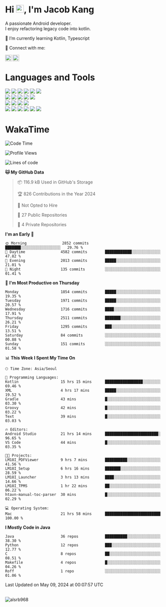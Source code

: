 # Hi <img src="https://media.giphy.com/media/hvRJCLFzcasrR4ia7z/giphy.gif" width="25px">, I'm Jacob Kang
A passionate Android developer.
</br>
I enjoy refactoring legacy code into kotlin.

🌱 I’m currently learning Kotlin, Typescript

🤝 Connect with me:

<a href="https://www.linkedin.com/in/minkyu-kang-b7477b1b2/"><img align="left" src="https://raw.githubusercontent.com/yushi1007/yushi1007/main/images/linkedin.svg" alt="Minkyu Kang | LinkedIn" width="21px"/></a>
<a href="https://www.instagram.com/_jacob_kang/"><img align="left" src="https://raw.githubusercontent.com/yushi1007/yushi1007/main/images/instagram.svg" alt="Jacob Kang | Instagram" width="21px"/></a>

</br>

# Languages and Tools

<div align="left">
<img src="https://img.shields.io/badge/java-007396?logo=java&logoColor=white"/>
<img src="https://img.shields.io/badge/kotlin-7F52FF?logo=kotlin&logoColor=white"/>
<img src="https://img.shields.io/badge/python-3776AB?logo=python&logoColor=white"/>
<img src="https://img.shields.io/badge/bash shell-4EAA25?logo=gnubash&logoColor=white"/>
<img src="https://img.shields.io/badge/c-A8B9CC?logo=c&logoColor=white"/>
<img src="https://img.shields.io/badge/c++-00599C?logo=c%2b%2b&logoColor=white"/>
</div>
<div align="left">
<img src="https://img.shields.io/badge/git-F05032?logo=git&logoColor=white"/>
<img src="https://img.shields.io/badge/github-181717?logo=github&logoColor=white"/>
<img src="https://img.shields.io/badge/mysql-4479A1?logo=mysql&logoColor=white"/>
<img src="https://img.shields.io/badge/sqlite-003B57?logo=sqlite&logoColor=white"/>
<img src="https://img.shields.io/badge/amazon AWS-232F3E?logo=amazonaws&logoColor=white"/>
</div>
<div align="left">
<img src="https://img.shields.io/badge/android-3DDC84?logo=android&logoColor=white"/>
<img src="https://img.shields.io/badge/linux-FCC624?logo=linux&logoColor=white"/>
<img src="https://img.shields.io/badge/flask-000000?logo=flask&logoColor=white"/>
<img src="https://img.shields.io/badge/arduino-00979D?logo=arduino&logoColor=white"/>
</div>
<div align="left">
<img src="https://img.shields.io/badge/slack-4A154B?logo=slack&logoColor=white"/>
<img src="https://img.shields.io/badge/notion-000000?logo=notion&logoColor=white"/>
<img src="https://img.shields.io/badge/jira-0052CC?logo=jira&logoColor=white"/>
<img src="https://img.shields.io/badge/postman-FF6C37?logo=postman&logoColor=white"/>
<img src="https://img.shields.io/badge/intellij-000000?logo=intellijidea&logoColor=white"/>
<img src="https://img.shields.io/badge/pycharm-000000?logo=pycharm&logoColor=white"/>
</div>

# WakaTime

<!--START_SECTION:waka-->
![Code Time](http://img.shields.io/badge/Code%20Time-3%2C762%20hrs%2043%20mins-blue)

![Profile Views](http://img.shields.io/badge/Profile%20Views-0-blue)

![Lines of code](https://img.shields.io/badge/From%20Hello%20World%20I%27ve%20Written-7.1%20million%20lines%20of%20code-blue)

**🐱 My GitHub Data** 

> 📦 116.9 kB Used in GitHub's Storage 
 > 
> 🏆 826 Contributions in the Year 2024
 > 
> 🚫 Not Opted to Hire
 > 
> 📜 27 Public Repositories 
 > 
> 🔑 4 Private Repositories 
 > 
**I'm an Early 🐤** 

```text
🌞 Morning                2852 commits        ███████░░░░░░░░░░░░░░░░░░   29.76 % 
🌆 Daytime                4582 commits        ████████████░░░░░░░░░░░░░   47.82 % 
🌃 Evening                2013 commits        █████░░░░░░░░░░░░░░░░░░░░   21.01 % 
🌙 Night                  135 commits         ░░░░░░░░░░░░░░░░░░░░░░░░░   01.41 % 
```
📅 **I'm Most Productive on Thursday** 

```text
Monday                   1854 commits        █████░░░░░░░░░░░░░░░░░░░░   19.35 % 
Tuesday                  1971 commits        █████░░░░░░░░░░░░░░░░░░░░   20.57 % 
Wednesday                1716 commits        ████░░░░░░░░░░░░░░░░░░░░░   17.91 % 
Thursday                 2511 commits        ███████░░░░░░░░░░░░░░░░░░   26.21 % 
Friday                   1295 commits        ███░░░░░░░░░░░░░░░░░░░░░░   13.51 % 
Saturday                 84 commits          ░░░░░░░░░░░░░░░░░░░░░░░░░   00.88 % 
Sunday                   151 commits         ░░░░░░░░░░░░░░░░░░░░░░░░░   01.58 % 
```


📊 **This Week I Spent My Time On** 

```text
🕑︎ Time Zone: Asia/Seoul

💬 Programming Languages: 
Kotlin                   15 hrs 15 mins      █████████████████░░░░░░░░   69.46 % 
XML                      4 hrs 17 mins       █████░░░░░░░░░░░░░░░░░░░░   19.52 % 
Gradle                   43 mins             █░░░░░░░░░░░░░░░░░░░░░░░░   03.30 % 
Groovy                   42 mins             █░░░░░░░░░░░░░░░░░░░░░░░░   03.22 % 
Text                     39 mins             █░░░░░░░░░░░░░░░░░░░░░░░░   03.03 % 

🔥 Editors: 
Android Studio           21 hrs 14 mins      ████████████████████████░   96.65 % 
VS Code                  44 mins             █░░░░░░░░░░░░░░░░░░░░░░░░   03.35 % 

🐱‍💻 Projects: 
LM18I_PDFViewer          9 hrs 7 mins        ██████████░░░░░░░░░░░░░░░   41.56 % 
LM18I_Setup              6 hrs 16 mins       ███████░░░░░░░░░░░░░░░░░░   28.59 % 
LM18I_Launcher           3 hrs 13 mins       ████░░░░░░░░░░░░░░░░░░░░░   14.66 % 
LM18I_TPMS               1 hr 22 mins        ██░░░░░░░░░░░░░░░░░░░░░░░   06.22 % 
htavn-manual-toc-parser  30 mins             █░░░░░░░░░░░░░░░░░░░░░░░░   02.29 % 

💻 Operating System: 
Mac                      21 hrs 58 mins      █████████████████████████   100.00 % 
```

**I Mostly Code in Java** 

```text
Java                     36 repos            ██████████░░░░░░░░░░░░░░░   38.30 % 
Python                   12 repos            ███░░░░░░░░░░░░░░░░░░░░░░   12.77 % 
C                        8 repos             ██░░░░░░░░░░░░░░░░░░░░░░░   08.51 % 
Makefile                 4 repos             █░░░░░░░░░░░░░░░░░░░░░░░░   04.26 % 
Roff                     1 repo              ░░░░░░░░░░░░░░░░░░░░░░░░░   01.06 % 
```




 Last Updated on May 09, 2024 at 00:07:57 UTC
<!--END_SECTION:waka-->

</br>

<div align="left">
<img align="left" src="https://github-readme-stats.vercel.app/api/top-langs?username=alsrb968&show_icons=true&locale=en&layout=compact&theme=dark" alt="alsrb968" />
</div>
